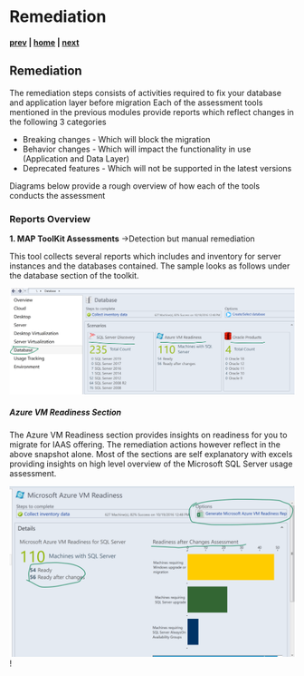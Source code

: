 # Remediation

#### [prev](./discoveryandassessment.md) | [home](./readme.md)  | [next](./migrationplanning.md)

## Remediation
The remediation steps consists of activities required to fix your database and application layer before migration
Each of the assessment tools mentioned in the previous modules provide reports which reflect changes in the following 3 categories
* Breaking changes - Which will block the migration
* Behavior changes - Which will impact the functionality in use (Application and Data Layer)
* Deprecated features - Which will not be supported in the latest versions

Diagrams below provide a rough overview of how each of the tools conducts the assessment

### **Reports Overview**
**1. MAP ToolKit Assessments** ->Detection but manual remediation

This tool collects several reports which includes and inventory for server instances and the databases contained. The sample looks as follows under the database section of the toolkit. 

![MAPToolKit Database Section](/images/MAPAssessment1.png#left)

##### Azure VM Readiness Section
The Azure VM Readiness section provides insights on readiness for you to migrate for IAAS offering. The remediation actions however reflect in the above snapshot alone. Most of the sections are self explanatory with excels providing insights on high level overview of the Microsoft SQL Server usage assessment. 

![MAPToolKit VM Section](/images/MAPAssessment2.png)!